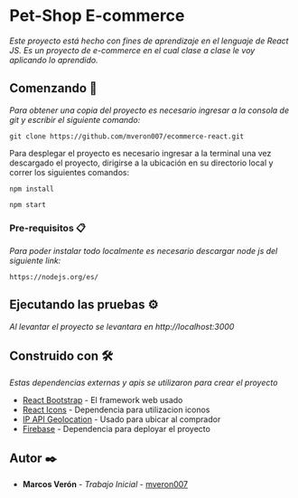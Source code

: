 # Pet-Shop E-commerce

_Este proyecto está hecho con fines de aprendizaje en el lenguaje de React JS. Es un proyecto de e-commerce en el cual clase a clase le voy aplicando lo aprendido._

## Comenzando 🚀

_Para obtener una copia del proyecto es necesario ingresar a la consola de git y escribir el siguiente comando:_

```
git clone https://github.com/mveron007/ecommerce-react.git
```

Para desplegar el proyecto es necesario ingresar a la terminal una vez descargado el proyecto, dirigirse a la ubicación en su directorio local y correr los siguientes comandos:

```
npm install
```

```
npm start
```
### Pre-requisitos 📋

_Para poder instalar todo localmente es necesario descargar node js del siguiente link:_

```
https://nodejs.org/es/
```

## Ejecutando las pruebas ⚙️

_Al levantar el proyecto se levantara en http://localhost:3000_

<!-- _El proyecto se puede ver deployado en https://petshop-ecommerce-react.web.app/_ -->

## Construido con 🛠️

_Estas dependencias externas y apis se utilizaron para crear el proyecto_

* [React Bootstrap](https://react-bootstrap.github.io/) - El framework web usado
* [React Icons](https://react-icons.github.io/react-icons/) - Dependencia para utilizacion iconos
* [IP API Geolocation](https://ip-api.com/) - Usado para ubicar al comprador
* [Firebase](https://firebase.google.com/?hl=es-419) - Dependencia para deployar el proyecto

## Autor ✒️

* **Marcos Verón** - *Trabajo Inicial* - [mveron007](https://github.com/mveron007)

